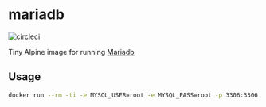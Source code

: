 # mariadb

[![circleci][circleci]](https://circleci.com/gh/vektorcloud/mariadb)

Tiny Alpine image for running [Mariadb](https://mariadb.com)

## Usage

```bash
docker run --rm -ti -e MYSQL_USER=root -e MYSQL_PASS=root -p 3306:3306 quay.io/vektorcloud/mariadb
```

[circleci]: https://img.shields.io/circleci/build/gh/vektorcloud/mariadb?color=1dd6c9&logo=CircleCI&logoColor=1dd6c9&style=for-the-badge "mariadb"
